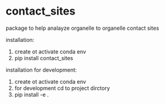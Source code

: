# contact_sites
package to help analayze organelle to organelle contact sites

installation:
1. create ot activate conda env
2. pip install contact_sites

installation for development:
1. create ot activate conda env
2. for development cd to project dirctory
3. pip install -e .

